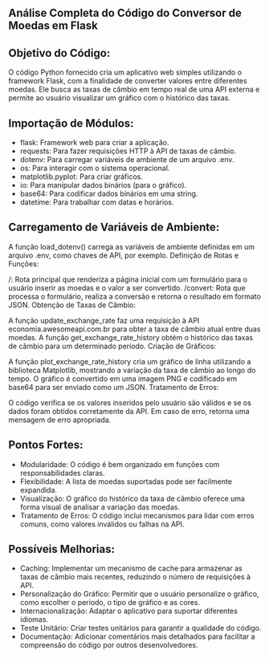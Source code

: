 ## Análise Completa do Código do Conversor de Moedas em Flask ##

## Objetivo do Código:

O código Python fornecido cria um aplicativo web simples utilizando o framework Flask, com a finalidade de converter valores entre diferentes moedas. Ele busca as taxas de câmbio em tempo real de uma API externa e permite ao usuário visualizar um gráfico com o histórico das taxas.

## Importação de Módulos:

- flask: Framework web para criar a aplicação.
- requests: Para fazer requisições HTTP à API de taxas de câmbio.
- dotenv: Para carregar variáveis de ambiente de um arquivo .env.
- os: Para interagir com o sistema operacional.
- matplotlib.pyplot: Para criar gráficos.
- io: Para manipular dados binários (para o gráfico).
- base64: Para codificar dados binários em uma string.
- datetime: Para trabalhar com datas e horários.

## Carregamento de Variáveis de Ambiente:

A função load_dotenv() carrega as variáveis de ambiente definidas em um arquivo .env, como chaves de API, por exemplo.
Definição de Rotas e Funções:

/: Rota principal que renderiza a página inicial com um formulário para o usuário inserir as moedas e o valor a ser convertido.
/convert: Rota que processa o formulário, realiza a conversão e retorna o resultado em formato JSON.
Obtenção de Taxas de Câmbio:

A função update_exchange_rate faz uma requisição à API economia.awesomeapi.com.br para obter a taxa de câmbio atual entre duas moedas.
A função get_exchange_rate_history obtém o histórico das taxas de câmbio para um determinado período.
Criação de Gráficos:

A função plot_exchange_rate_history cria um gráfico de linha utilizando a biblioteca Matplotlib, mostrando a variação da taxa de câmbio ao longo do tempo. O gráfico é convertido em uma imagem PNG e codificado em base64 para ser enviado como um JSON.
Tratamento de Erros:

O código verifica se os valores inseridos pelo usuário são válidos e se os dados foram obtidos corretamente da API. Em caso de erro, retorna uma mensagem de erro apropriada.

## Pontos Fortes:

- Modularidade: O código é bem organizado em funções com responsabilidades claras.
- Flexibilidade: A lista de moedas suportadas pode ser facilmente expandida.
- Visualização: O gráfico do histórico da taxa de câmbio oferece uma forma visual de analisar a variação das moedas.
- Tratamento de Erros: O código inclui mecanismos para lidar com erros comuns, como valores inválidos ou falhas na API.

## Possíveis Melhorias:

- Caching: Implementar um mecanismo de cache para armazenar as taxas de câmbio mais recentes, reduzindo o número de requisições à API.
- Personalização do Gráfico: Permitir que o usuário personalize o gráfico, como escolher o período, o tipo de gráfico e as cores.
- Internacionalização: Adaptar o aplicativo para suportar diferentes idiomas.
- Teste Unitário: Criar testes unitários para garantir a qualidade do código.
- Documentação: Adicionar comentários mais detalhados para facilitar a compreensão do código por outros desenvolvedores.
